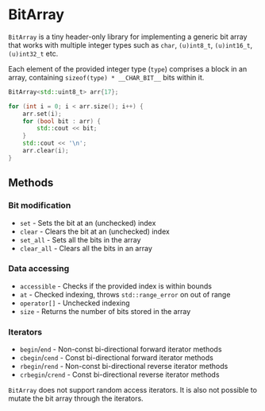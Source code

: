# BitArray

`BitArray` is a tiny header-only library for implementing a generic bit array that works with multiple integer types such as `char`, `(u)int8_t`, `(u)int16_t`, `(u)int32_t` etc.

Each element of the provided integer type (`type`) comprises a block in an array, containing `sizeof(type) * __CHAR_BIT__` bits within it.

```cpp
BitArray<std::uint8_t> arr{17};

for (int i = 0; i < arr.size(); i++) {
    arr.set(i);
    for (bool bit : arr) {
        std::cout << bit;
    }
    std::cout << '\n';
    arr.clear(i);
}
```

## Methods

### Bit modification

- `set` - Sets the bit at an (unchecked) index
- `clear` - Clears the bit at an (unchecked) index
- `set_all` - Sets all the bits in the array
- `clear_all` - Clears all the bits in an array

### Data accessing

- `accessible` - Checks if the provided index is within bounds
- `at` - Checked indexing, throws `std::range_error` on out of range
- `operator[]` - Unchecked indexing
- `size` - Returns the number of bits stored in the array

### Iterators

- `begin`/`end` - Non-const bi-directional forward iterator methods
- `cbegin`/`cend` - Const bi-directional forward iterator methods
- `rbegin`/`rend` - Non-const bi-directional reverse iterator methods
- `crbegin`/`crend` - Const bi-directional reverse iterator methods

`BitArray` does not support random access iterators. It is also not possible to
mutate the bit array through the iterators.
